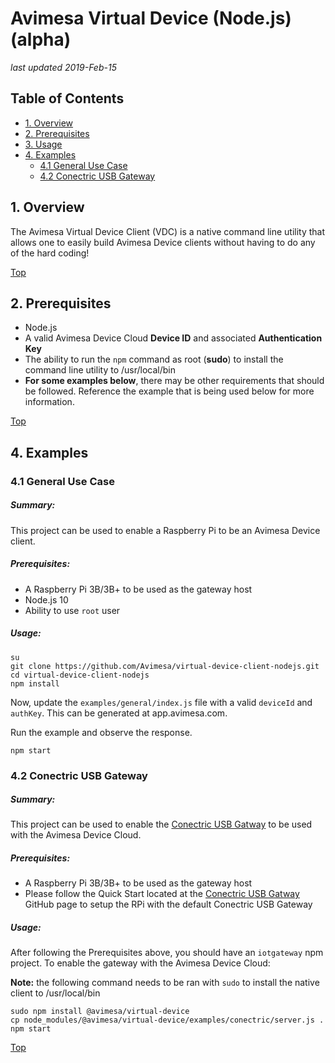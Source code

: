 # Avimesa Virtual Device (Node.js) (alpha)
*last updated 2019-Feb-15*

<a id="toc"></a>
## Table of Contents
- [1. Overview](#1.-overview)
- [2. Prerequisites](#2.-prerequisites)
- [3. Usage](#3.-usage)
- [4. Examples](#4.-examples)
    - [4.1 General Use Case](#4.1-examples)
    - [4.2 Conectric USB Gateway](#4.2-examples)


<a id="1.-overview"></a>
## 1. Overview

The Avimesa Virtual Device Client (VDC) is a native command line utility that allows one to easily build Avimesa Device clients without having to do any of the hard coding!


[Top](#toc)<br>
<a id="2.-prerequisites"></a>
## 2. Prerequisites

- Node.js
- A valid Avimesa Device Cloud **Device ID** and associated **Authentication Key**
- The ability to run the `npm` command as root (**sudo**) to install the command line utility to /usr/local/bin
- **For some examples below**, there may be other requirements that should be followed.  Reference the example that is being used below for more information.


[Top](#toc)<br>
<a id="4.-examples"></a>
## 4. Examples


<a id="4.1-examples"></a>
### 4.1 General Use Case

##### Summary:

This project can be used to enable a Raspberry Pi to be an Avimesa Device client.

##### Prerequisites:

- A Raspberry Pi 3B/3B+ to be used as the gateway host
- Node.js 10
- Ability to use `root` user

##### Usage:

```
su
git clone https://github.com/Avimesa/virtual-device-client-nodejs.git
cd virtual-device-client-nodejs
npm install
```

Now, update the `examples/general/index.js` file with a valid `deviceId` and `authKey`.  This can be generated at app.avimesa.com.

Run the example and observe the response.

```
npm start
```

<a id="4.2-examples"></a>
### 4.2 Conectric USB Gateway

##### Summary:

This project can be used to enable the [Conectric USB Gatway](https://github.com/Conectric/conectric-usb-gateway) to be used with the Avimesa Device Cloud.

##### Prerequisites:

- A Raspberry Pi 3B/3B+ to be used as the gateway host
- Please follow the Quick Start located at the [Conectric USB Gatway](https://github.com/Conectric/conectric-usb-gateway) GitHub page to setup the RPi with the default Conectric USB Gateway

##### Usage:

After following the Prerequisites above, you should have an `iotgateway` npm project.  To enable the gateway with the Avimesa Device Cloud:

**Note:** the following command needs to be ran with `sudo` to install the native client to /usr/local/bin

```
sudo npm install @avimesa/virtual-device
cp node_modules/@avimesa/virtual-device/examples/conectric/server.js .
npm start
```

[Top](#toc)<br>
